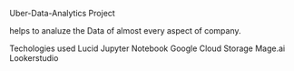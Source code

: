 Uber-Data-Analytics Project 

helps to analuze the Data of almost every aspect of company.

Techologies used
Lucid
Jupyter Notebook
Google Cloud Storage
Mage.ai
Lookerstudio
